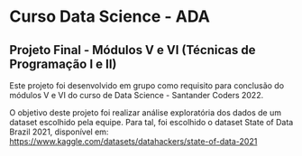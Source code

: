 # Curso Data Science - ADA

## Projeto Final - Módulos V e VI (Técnicas de Programação I e II)

Este projeto foi desenvolvido em grupo como requisito para conclusão do módulos V e VI do curso de Data Science - Santander Coders 2022.

O objetivo deste projeto foi realizar análise exploratória dos dados de um dataset escolhido pela equipe. Para tal, foi escolhido o dataset State of Data Brazil 2021, disponível em: https://www.kaggle.com/datasets/datahackers/state-of-data-2021